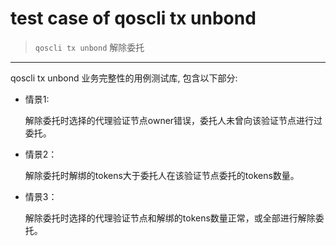 # test case of qoscli tx unbond

> `qoscli tx unbond` 解除委托

---

qoscli tx unbond 业务完整性的用例测试库, 包含以下部分:

* 情景1:
  
    解除委托时选择的代理验证节点owner错误，委托人未曾向该验证节点进行过委托。

* 情景2：

    解除委托时解绑的tokens大于委托人在该验证节点委托的tokens数量。

* 情景3：

    解除委托时选择的代理验证节点和解绑的tokens数量正常，或全部进行解除委托。
